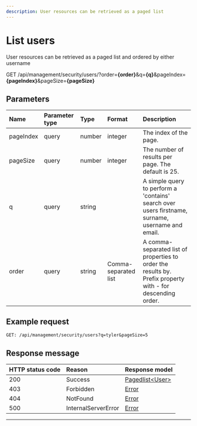 ```yaml
---
description: User resources can be retrieved as a paged list
---
```


# List users

User resources can be retrieved as a paged list and ordered by either username

<span class="label label--get">GET</span> /api/management/security/users/?order=**{order}**&q=**{q}**&pageIndex=**{pageIndex}**&pageSize=**{pageSize}**

## Parameters

| Name      | Parameter type | Type   | Format               | Description                                                                                                    |
| :-------- | :------------- | :----- | :------------------- | :------------------------------------------------------------------------------------------------------------- |
| pageIndex | query          | number | integer              | The index of the page.                                                                                         |
| pageSize  | query          | number | integer              | The number of results per page. The default is 25.                                                             |
| q         | query          | string |                      | A simple query to perform a 'contains' search over users firstname, surname, username and email.               |
| order     | query          | string | Comma-separated list | A comma-separated list of properties to order the results by. <br>Prefix property with - for descending order. |

## Example request

```http
GET: /api/management/security/users?q=tyler&pageSize=5
```

## Response message

| HTTP status code | Reason              | Response model                          |
| :--------------- | :------------------ | :-------------------------------------- |
| 200              | Success             | [Pagedlist&lt;User&gt;](/model/user.md) |
| 403              | Forbidden           | [Error](/key-concepts/errors.md)        |
| 404              | NotFound            | [Error](/key-concepts/errors.md)        |
| 500              | InternalServerError | [Error](/key-concepts/errors.md)        |

---
